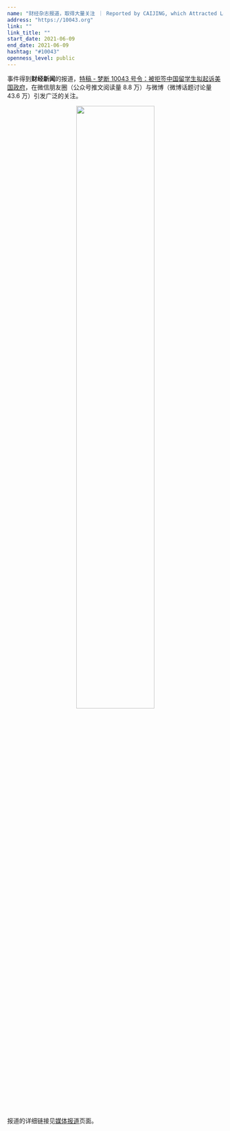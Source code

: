 ```yaml
---
name: "财经杂志报道，取得大量关注 ｜ Reported by CAIJING, which Attracted Lots of Attention"
address: "https://10043.org"
link: ""
link_title: ""
start_date: 2021-06-09
end_date: 2021-06-09
hashtag: "#10043"
openness_level: public
---
```

事件得到**财经新闻**的报道，[特稿 - 梦断 10043 号令：被拒签中国留学生拟起诉美国政府](https://weibo.com/ttarticle/p/show?id=2309404646253744226334)，在微信朋友圈（公众号推文阅读量 8.8 万）与微博（微博话题讨论量 43.6 万）引发广泛的关注。

<p align="center">
    <img src="https://10043.org/assets/images/caijing_news_2.png" width="60%">
</p>

报道的详细链接见[媒体报道](https://10043.org/zh/supporters)页面。